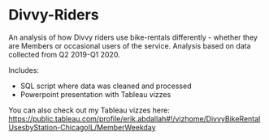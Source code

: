 # Divvy-Riders
An analysis of how Divvy riders use bike-rentals differently - whether they are Members or occasional users of the service. 
Analysis based on data collected from Q2 2019-Q1 2020.

Includes: 
  * SQL script where data was cleaned and processed
  * Powerpoint presentation with Tableau vizzes

You can also check out my Tableau vizzes here: https://public.tableau.com/profile/erik.abdallah#!/vizhome/DivvyBikeRentalUsesbyStation-ChicagoIL/MemberWeekday
